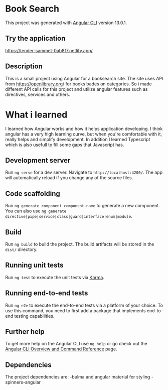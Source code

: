 # Book Search

This project was generated with [Angular CLI](https://github.com/angular/angular-cli) version 13.0.1.

## Try the application
https://tender-sammet-0ab8f7.netlify.app/

## Description 
This is a small project using Angular for a booksearch site. The site uses API from https://openlibrary.org/ for books bades on categories. 
So i made different API calls for this project and utilize angular features such as directives, services and others. 

# What i learned
I learned how Angular works and how it helps application developing. I think angular has a very high learning curve, but when you're comfortable with it, really helps and simplify development. 
In addition I learned Typescript which is also usefull to fill some gaps that Javascript has.

## Development server

Run `ng serve` for a dev server. Navigate to `http://localhost:4200/`. The app will automatically reload if you change any of the source files.

## Code scaffolding

Run `ng generate component component-name` to generate a new component. You can also use `ng generate directive|pipe|service|class|guard|interface|enum|module`.

## Build

Run `ng build` to build the project. The build artifacts will be stored in the `dist/` directory.

## Running unit tests

Run `ng test` to execute the unit tests via [Karma](https://karma-runner.github.io).

## Running end-to-end tests

Run `ng e2e` to execute the end-to-end tests via a platform of your choice. To use this command, you need to first add a package that implements end-to-end testing capabilities.

## Further help

To get more help on the Angular CLI use `ng help` or go check out the [Angular CLI Overview and Command Reference](https://angular.io/cli) page.
## Dependencies

The project dependencies are:
-bulma and angular material for styling
-spinners-angular 


